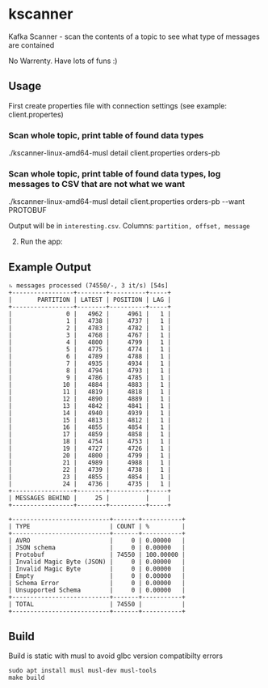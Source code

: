 # kscanner

Kafka Scanner - scan the contents of a topic to see what type of messages are contained

No Warrenty. Have lots of funs :)

## Usage
First create properties file with connection settings (see example: client.propertes)

### Scan whole topic, print table of found data types
./kscanner-linux-amd64-musl detail client.properties orders-pb

### Scan whole topic, print table of found data types, log messages to CSV that are not what we want
./kscanner-linux-amd64-musl detail client.properties orders-pb --want PROTOBUF

Output will be in `interesting.csv`. Columns: `partition, offset, message`


2. Run the app:

## Example Output
```
⠦ messages processed (74550/-, 3 it/s) [54s]
+-----------------+--------+----------+-----+
|       PARTITION | LATEST | POSITION | LAG |
+-----------------+--------+----------+-----+
|               0 |   4962 |     4961 |   1 |
|               1 |   4738 |     4737 |   1 |
|               2 |   4783 |     4782 |   1 |
|               3 |   4768 |     4767 |   1 |
|               4 |   4800 |     4799 |   1 |
|               5 |   4775 |     4774 |   1 |
|               6 |   4789 |     4788 |   1 |
|               7 |   4935 |     4934 |   1 |
|               8 |   4794 |     4793 |   1 |
|               9 |   4786 |     4785 |   1 |
|              10 |   4884 |     4883 |   1 |
|              11 |   4819 |     4818 |   1 |
|              12 |   4890 |     4889 |   1 |
|              13 |   4842 |     4841 |   1 |
|              14 |   4940 |     4939 |   1 |
|              15 |   4813 |     4812 |   1 |
|              16 |   4855 |     4854 |   1 |
|              17 |   4859 |     4858 |   1 |
|              18 |   4754 |     4753 |   1 |
|              19 |   4727 |     4726 |   1 |
|              20 |   4800 |     4799 |   1 |
|              21 |   4989 |     4988 |   1 |
|              22 |   4739 |     4738 |   1 |
|              23 |   4855 |     4854 |   1 |
|              24 |   4736 |     4735 |   1 |
+-----------------+--------+----------+-----+
| MESSAGES BEHIND |     25 |          |     |
+-----------------+--------+----------+-----+

+---------------------------+-------+-----------+
| TYPE                      | COUNT | %         |
+---------------------------+-------+-----------+
| AVRO                      |     0 | 0.00000   |
| JSON schema               |     0 | 0.00000   |
| Protobuf                  | 74550 | 100.00000 |
| Invalid Magic Byte (JSON) |     0 | 0.00000   |
| Invalid Magic Byte        |     0 | 0.00000   |
| Empty                     |     0 | 0.00000   |
| Schema Error              |     0 | 0.00000   |
| Unsupported Schema        |     0 | 0.00000   |
+---------------------------+-------+-----------+
| TOTAL                     | 74550 |           |
+---------------------------+-------+-----------+
```

## Build

Build is static with musl to avoid glbc version compatibilty errors

```shell
sudo apt install musl musl-dev musl-tools
make build
```